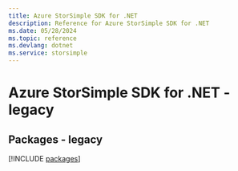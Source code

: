 ```yaml
---
title: Azure StorSimple SDK for .NET
description: Reference for Azure StorSimple SDK for .NET
ms.date: 05/28/2024
ms.topic: reference
ms.devlang: dotnet
ms.service: storsimple
---
```

# Azure StorSimple SDK for .NET - legacy
## Packages - legacy
[!INCLUDE [packages](storsimple-index.md)]